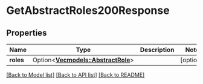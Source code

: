 # GetAbstractRoles200Response

## Properties

Name | Type | Description | Notes
------------ | ------------- | ------------- | -------------
**roles** | Option<[**Vec<models::AbstractRole>**](AbstractRole.md)> |  | [optional]

[[Back to Model list]](../README.md#documentation-for-models) [[Back to API list]](../README.md#documentation-for-api-endpoints) [[Back to README]](../README.md)


